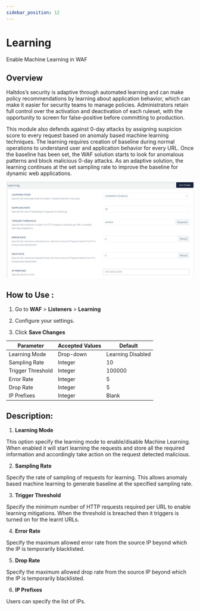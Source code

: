 ```yaml
---
sidebar_position: 12
---
```


# Learning
Enable Machine Learning in WAF

## Overview 

Haltdos’s security is adaptive through automated learning and can make policy recommendations by learning about application behavior, which can make it easier for security teams to manage policies. Administrators retain full control over the activation and deactivation of each ruleset, with the opportunity to screen for false-positive before committing to production.

This module also defends against 0-day attacks by assigning suspicion score to every request based on anomaly based machine learning techniques. The learning requires creation of baseline during normal operations to understand user and application behavior for every URL. Once the baseline has been set, the WAF solution starts to look for anomalous patterns and block malicious 0-day attacks. As an adaptive solution, the learning continues at the set sampling rate to improve the baseline for dynamic web applications.

![learning](/img/waf/learning.png)

## How to Use :

1. Go to **WAF** > **Listeners** > **Learning**

2. Configure your settings. 

3. Click **Save Changes**

| Parameter | Accepted Values| Default
| ----------- | ----------- |--------|
| Learning Mode|Drop-down|Learning Disabled
Sampling Rate|Integer|10
Trigger Threshold |Integer|100000
Error Rate|Integer|5
Drop Rate|Integer|5
IP Prefixes|Integer|Blank

## Description:

1. **Learning Mode**

This option specify the learning mode to enable/disable Machine Learning. When enabled it will start learning the requests and store all the required information and accordingly take action on the request detected malicious.

2. **Sampling Rate**

Specify the rate of sampling of requests for learning. This allows anomaly based machine learning to generate baseline at the specified sampling rate.

3. **Trigger Threshold**

Specify the minimum number of HTTP requests required per URL to enable learning mitigations. When the threshold is breached then it triggers is turned on for the learnt URLs.

4. **Error Rate**

Specify the maximum allowed error rate from the source IP beyond which the IP is temporarily blacklisted.

5. **Drop Rate**

Specify the maximum allowed drop rate from the source IP beyond which the IP is temporarily blacklisted.

6. **IP Prefixes**

Users can specify the list of IPs.